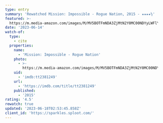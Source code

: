 ```yaml
---
type: entry
summary: 'Rewatched Mission: Impossible - Rogue Nation, 2015 - ★★★★½'
featured: >-
  https://m.media-amazon.com/images/M/MV5BOTFmNDA3ZjMtN2Y0MC00NDYyLWFlY2UtNTQ4OTQxMmY1NmVjXkEyXkFqcGdeQXVyNTg4NDQ4NDY@._V1_SX300.jpg
date: '2023-06-14'
watch-of:
  type:
    - cite
  properties:
    name:
      - 'Mission: Impossible - Rogue Nation'
    photo:
      - >-
        https://m.media-amazon.com/images/M/MV5BOTFmNDA3ZjMtN2Y0MC00NDYyLWFlY2UtNTQ4OTQxMmY1NmVjXkEyXkFqcGdeQXVyNTg4NDQ4NDY@._V1_SX300.jpg
    uid:
      - 'imdb:tt2381249'
    url:
      - 'https://imdb.com/title/tt2381249'
    published:
      - '2015'
rating: '4.5'
rewatch: true
updated: '2023-06-18T02:53:45.858Z'
client_id: 'https://sparkles.sploot.com/'
---
```


